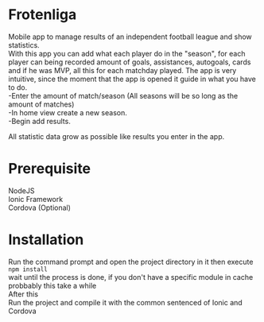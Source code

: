 # Frotenliga
Mobile app to manage results of an independent football league and show statistics. 
<br>
With this app you can add what each player do in the "season", for each player can being recorded amount of goals, assistances, autogoals, cards and if he was MVP, all this for each matchday played.
The app is very intuitive, since the moment that the app is opened it guide in what you have to do.
<br>
-Enter the amount of match/season (All seasons will be so long as the amount of matches) <br>
-In home view create a new season. <br>
-Begin add results. <br>

All statistic data grow as possible like results you enter in the app.

# Prerequisite
NodeJS <br>
Ionic Framework <br>
Cordova (Optional) <br>

# Installation
Run the command prompt and open the project directory in it then execute <br>
<code>npm install</code>
<br>
wait until the process is done, if you don't have a specific module in cache probbably this take a while
<br>
After this <br>
Run the project and compile it with the common sentenced of Ionic and Cordova
